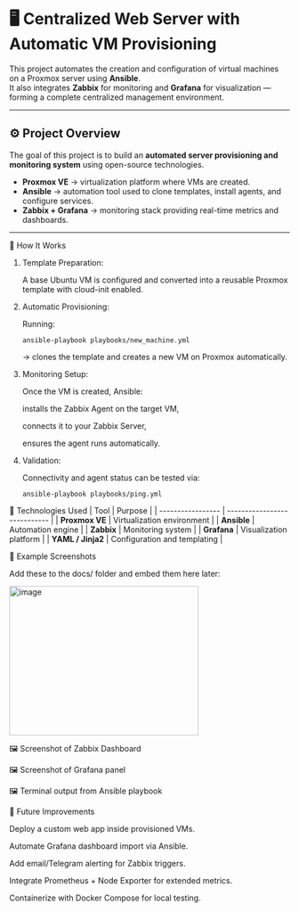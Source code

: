 # 🖥️ Centralized Web Server with Automatic VM Provisioning

This project automates the creation and configuration of virtual machines on a Proxmox server using **Ansible**.  
It also integrates **Zabbix** for monitoring and **Grafana** for visualization — forming a complete centralized management environment.

---

## ⚙️ Project Overview

The goal of this project is to build an **automated server provisioning and monitoring system** using open-source technologies.

- **Proxmox VE** → virtualization platform where VMs are created.
- **Ansible** → automation tool used to clone templates, install agents, and configure services.
- **Zabbix + Grafana** → monitoring stack providing real-time metrics and dashboards.

---


🚀 How It Works

1. Template Preparation:
   
    A base Ubuntu VM is configured and converted into a reusable Proxmox template with cloud-init enabled.

3. Automatic Provisioning:
   
    Running:
    
    `ansible-playbook playbooks/new_machine.yml`
    
    
    → clones the template and creates a new VM on Proxmox automatically.

3. Monitoring Setup:
   
    Once the VM is created, Ansible:
    
    installs the Zabbix Agent on the target VM,
    
    connects it to your Zabbix Server,
    
    ensures the agent runs automatically.

4. Validation:
   
    Connectivity and agent status can be tested via:
    
    `ansible-playbook playbooks/ping.yml`

🧠 Technologies Used
| Tool              | Purpose                      |
| ----------------- | ---------------------------- |
| **Proxmox VE**    | Virtualization environment   |
| **Ansible**       | Automation engine            |
| **Zabbix**        | Monitoring system            |
| **Grafana**       | Visualization platform       |
| **YAML / Jinja2** | Configuration and templating |

📸 Example Screenshots

Add these to the docs/ folder and embed them here later:

<img width="340" height="268" alt="image" src="https://github.com/user-attachments/assets/b5c4ac66-7c3d-4856-bbad-9b2f53a4f221" />


🖼️ Screenshot of Zabbix Dashboard

🖼️ Screenshot of Grafana panel

🖼️ Terminal output from Ansible playbook


🔮 Future Improvements

Deploy a custom web app inside provisioned VMs.

Automate Grafana dashboard import via Ansible.

Add email/Telegram alerting for Zabbix triggers.

Integrate Prometheus + Node Exporter for extended metrics.

Containerize with Docker Compose for local testing.
